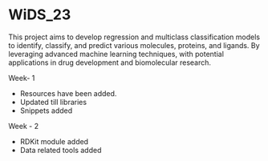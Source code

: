 # WiDS_23
This project aims to develop regression and multiclass classification models to identify, classify, and predict various molecules, proteins, and ligands. By leveraging advanced machine learning techniques, with potential applications in drug development and biomolecular research.

Week- 1 
- Resources have been added.
- Updated till libraries
- Snippets added

Week - 2
- RDKit module added
- Data related tools added
